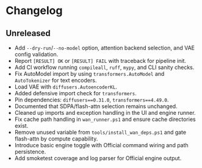 # Changelog

## Unreleased

- Add `--dry-run`/`--no-model` option, attention backend selection, and VAE config validation.
- Report `[RESULT] OK` or `[RESULT] FAIL` with traceback for pipeline init.
- Add CI workflow running `compileall`, `ruff`, `mypy`, and CLI sanity checks.
- Fix AutoModel import by using `transformers.AutoModel` and `AutoTokenizer` for text encoders.
- Load VAE with `diffusers.AutoencoderKL`.
- Added defensive import check for `transformers`.
- Pin dependencies: `diffusers==0.31.0`, `transformers==4.49.0`.
- Documented that SDPA/flash-attn selection remains unchanged.
- Cleaned up imports and exception handling in the UI and engine runner.
- Fix cache path handling in `wan_runner.ps1` and ensure cache directories exist.
- Remove unused variable from `tools/install_wan_deps.ps1` and gate flash-attn by compute capability.
- Introduce basic engine toggle with Official command wiring and path persistence.
- Add smoketest coverage and log parser for Official engine output.
